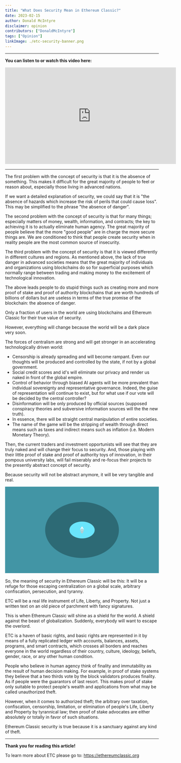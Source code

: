```yaml
---
title: "What Does Security Mean in Ethereum Classic?"
date: 2023-02-15
author: Donald McIntyre
disclaimer: opinion
contributors: ["DonaldMcIntyre"]
tags: ["Opinion"]
linkImage: ./etc-security-banner.png
---
```


---
**You can listen to or watch this video here:**

<iframe width="560" height="315" src="https://www.youtube.com/embed/XGF1IvfQq18" title="YouTube video player" frameborder="0" allow="accelerometer; autoplay; clipboard-write; encrypted-media; gyroscope; picture-in-picture; web-share" allowfullscreen></iframe>

---

The first problem with the concept of security is that it is the absence of something. This makes it difficult for the great majority of people to feel or reason about, especially those living in advanced nations.

If we want a detailed explanation of security, we could say that it is "the absence of hazards which increase the risk of perils that could cause loss". This may be simplified to the phrase "the absence of danger".

The second problem with the concept of security is that for many things; especially matters of money, wealth, information, and contracts; the key to achieving it is to actually eliminate human agency. The great majority of people believe that the more "good people" are in charge the more secure things are. We are conditioned to think that people create security when in reality people are the most common source of insecurity.

The third problem with the concept of security is that it is viewed differently in different cultures and regions. As mentioned above, the lack of true danger in advanced societies means that the great majority of individuals and organizations using blockchains do so for superficial purposes which normally range between trading and making money to the excitement of technological innovation.

The above leads people to do stupid things such as creating more and more proof of stake and proof of authority blockchains that are worth hundreds of billions of dollars but are useless in terms of the true promise of the blockchain: the absence of danger.

Only a fraction of users in the world are using blockchains and Ethereum Classic for their true value of security. 

However, everything will change because the world will be a dark place very soon. 

The forces of centralism are strong and will get stronger in an accelerating technologically driven world:

- Censorship is already spreading and will become rampant. Even our thoughts will be produced and controlled by the state, if not by a global government.
- Social credit scores and id's will eliminate our privacy and render us naked in front of the global empire.
- Control of behavior through biased AI agents will be more prevalent than individual sovereignty and representative governance. Indeed, the guise of representation will continue to exist, but for what use if our vote will be decided by the central controller?
- Disinformation will be only produced by official sources (supposed conspiracy theories and subversive information sources will the the new truth).
- In essence, there will be straight central manipulation of entire societies.
- The name of the game will be the stripping of wealth through direct means such as taxes and indirect means such as inflation (i.e. Modern Monetary Theory).

Then, the current traders and investment opportunists will see that they are truly naked and will change their focus to security. And, those playing with their little proof of stake and proof of authority toys of innovation, in their pompous university labs, will fail miserably and re-focus their projects to the presently abstract concept of security.

Because security will not be abstract anymore, it will be very tangible and real.

![ETC is a refuge.](./etc-security-banner.png)

So, the meaning of security in Ethereum Classic will be this: It will be a refuge for those escaping centralization on a global scale, arbitrary confiscation, persecution, and tyranny.

ETC will be a real life instrument of Life, Liberty, and Property. Not just a written text on an old piece of parchment with fancy signatures.

This is when Ethereum Classic will shine as a shield for the world. A shield against the beast of globalization. Suddenly, everybody will want to escape the overlord.

ETC is a haven of basic rights, and basic rights are represented in it by means of a fully replicated ledger with accounts, balances, assets, programs, and smart contracts, which crosses all borders and reaches everyone in the world regardless of their country, culture, ideology, beliefs, gender, race, or any other human condition.

People who believe in human agency think of finality and immutability as the result of human decision making. For example, in proof of stake systems they believe that a two thirds vote by the block validators produces finality. As if people were the guarantors of last resort. This makes proof of stake only suitable to protect people's wealth and applications from what may be called unauthorized theft.

However, when it comes to authorized theft; the arbitrary over taxation, confiscation, censorship, limitation, or elimination of people's Life, Liberty and Property by tyrannical law; then proof of stake advocates are either absolutely or totally in favor of such situations.

Ethereum Classic security is true because it is a sanctuary against any kind of theft.

---

**Thank you for reading this article!**

To learn more about ETC please go to: https://ethereumclassic.org
